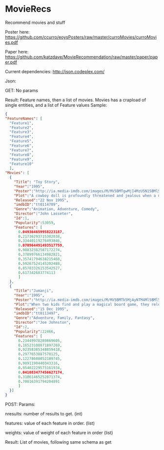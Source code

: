 # MovieRecs
Recommend movies and stuff

Poster here: https://github.com/ccurro/eoysPosters/raw/master/curroMovies/curroMovies.pdf

Paper here: https://github.com/katzdave/MovieRecommendation/raw/master/paper/paper.pdf


Current dependencies:
http://json.codeplex.com/

Json:

GET: No params

Result: Feature names, then a list of movies. Movies has a crapload of single entities, and a list of Feature values Sample:
```json
{
"FeatureNames": [
  "Feature1",
  "Feature2",
  "Feature3",
  "Feature4",
  "Feature5",
  "Feature6",
  "Feature7",
  "Feature8",
  "Feature9",
  "Feature10"
  ],
"Movies": [
  {
    "Title": "Toy Story",
    "Year":"1995",
    "Poster":"http://ia.media-imdb.com/images/M/MV5BMTgwMjI4MzU5N15BMl5BanBnXkFtZTcwMTMyNTk3OA@@._V1_SX300.jpg",
    "Plot":"A cowboy doll is profoundly threatened and jealous when a new spaceman figure supplants him as top toy in a boy's room.",
    "Released":"22 Nov 1995",
    "imdbID":"tt0114709",
    "Genre":"Animation, Adventure, Comedy",
    "Director":"John Lasseter",
    "Id":1,
    "Popularity":53059,
    "Features": [
      0.049364659958223187,
      0.21736293715302038,
      0.33440119276493846,
      0.070964491493517759,
      0.98832382587172274,
      0.37899766134982821,
      0.35741794638215468,
      0.59267524145202488,
      0.85783326153542527,
      0.617342683774113
      ]
  },
  {
    "Title":"Jumanji",
    "Year":"1995",
    "Poster":"http://ia.media-imdb.com/images/M/MV5BMTk5MjAyNTM4Ml5BMl5BanBnXkFtZTgwMjY0MDI0MjE@._V1_SX300.jpg",
    "Plot":"When two kids find and play a magical board game, they release a man trapped for decades in it and a host of dangers that can only be stopped by finishing the game.",
    "Released":"15 Dec 1995",
    "imdbID":"tt0113497",
    "Genre":"Adventure, Family, Fantasy",
    "Director":"Joe Johnston",
    "Id":2,
    "Popularity":22466,
    "Features": [
      0.23449978289869605,
      0.16523108871897269,
      0.92358385348859418,
      0.2977653887578125,
      0.12278608052189745,
      0.9891190440343316,
      0.95402229575161934,
      0.041083477456627174,
      0.31861465252871374,
      0.70016391794204891
      ]
  }]
}
```
POST: Params:

nresults: number of results to get. (int)

features: value of each feature in order. (list<double>)

weights: value of weight of each feature in order (list<double>)


Result: List of movies, following same schema as get

